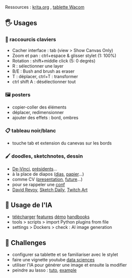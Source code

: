 
Ressources : [krita.org](https://krita.org/) , [tablette Wacom](https://www.tiktok.com/@fschnell/video/6846103156988857605) 

## 🖐 Usages

### 🎹 raccourcis claviers
- Cacher interface : tab (view > Show Canvas Only)
- Zoom et pan : ctrl+espace & glisser stylet (1: 100%)
- Rotation : shift+middle click (5: 0 degrés)
- R : sélectionner une layer
- B/E : Bush and brush as eraser
- T : déplacer,   ctrl+T : transformer
- ctrl shift A : désélectionner tout
### 🖼  posters
- copier-coller des éléments
- déplacer, redimensionner
- ajouter des effets : bord, ombres
### 📋  tableau noir/blanc
- touche tab et extension du canevas sur les bords
### 🖌 doodles, sketchnotes, dessin
-  [De-Vinci](https://cdn8.openculture.com/2017/07/24210624/da-vinci-notebook.jpg), [présidents](https://youtu.be/KlQjpThXov4?t=373)...
- à la place de diapos ([dias](https://www.youtube.com/watch?v=SDS5gLSiLg0), [papier](https://www.youtube.com/watch?v=S2fz4BS2J3Y)...)
- comme CV ([presentation](https://sachachua.com/blog/wp-content/uploads/2008/05/2014-03-05-About-me-Sacha-Chua-bio.png), [future](https://sachachua.com/blog/wp-content/uploads/2013/01/20121228-5-years-vision.png)...)
- pour se rappeler une [conf](https://photos.google.com/share/AF1QipNyqhFxkrMCXZiVf_0-o7i7OmS0EacDRomXiWoMT58z0ZW-JGl_VmVo3eR_I9GesQ?key=Vk9YeXpWeFQwdVBrWktoVGktby1ENDRuUWc2M2tR)
- [David Revoy](https://www.davidrevoy.com/), [Sketch Daily](https://www.reddit.com/r/SketchDaily/), [Twitch Art](https://www.twitch.tv/directory/game/Art)
## 🤖 Usage de l'IA 
- [télécharger](https://github.com/Acly/krita-ai-diffusion) [features](https://www.interstice.cloud/) [démo](https://www.youtube.com/watch?v=Ly6USRwTHe0) [handbooks](https://docs.interstice.cloud/)
- tools > scripts > import Python plugins from file
- settings > Dockers > check : AI image generation
## 🎯 Challenges
- configurer sa tablette et se familiariser avec le stylet
- faire une vignette youtube [data sciences](https://seafile.unistra.fr/d/3214bd215eca42b98b44/)
- utiliser l'IA pour générer une image et ensuite la modifier
- peindre au lasso : [tuto](https://youtu.be/LBczOO5hOKc), [example](https://youtu.be/ufmKqZZd3w4)

